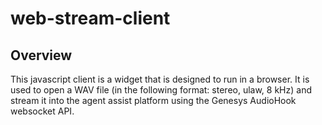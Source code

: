 # web-stream-client

## Overview
This javascript client is a widget that is designed to run in a browser. It is used to open a WAV file (in the following format: stereo, ulaw, 8 kHz) and stream it into the agent assist platform using the Genesys AudioHook websocket API.